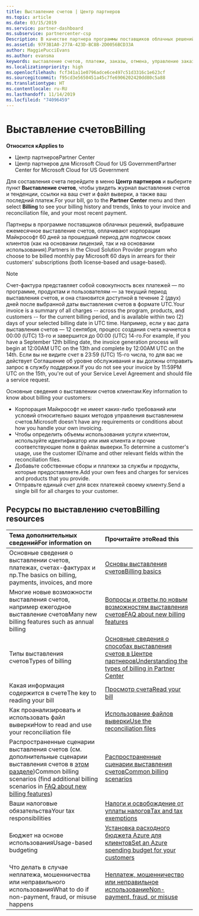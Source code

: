 ```yaml
---
title: Выставление счетов | Центр партнеров
ms.topic: article
ms.date: 03/15/2019
ms.service: partner-dashboard
ms.subservice: partnercenter-csp
Description: В качестве партнера программы поставщиков облачных решений вы должны будете оплатить корпорации Майкрософт 60 дней за прошедший период для подписок на основании лицензий и подписок на основании использования ваших клиентов.
ms.assetid: 97F3B1A0-277A-423D-BC8B-2D0056BCD33A
author: MaggiePucciEvans
ms.author: evansma
keywords: выставление счетов, платежи, заказы, отмена, управление заказами, неоплата, мошенничество, ненадлежащее использование, налоги, освобождение от уплаты налогов, файлы выверки, файл выверки
ms.localizationpriority: high
ms.openlocfilehash: fcf341a11e0796adce6ce497c51d3316c1e623cf
ms.sourcegitcommit: f95cd3e5650451a45c7fe6906202420dd80c5a88
ms.translationtype: HT
ms.contentlocale: ru-RU
ms.lasthandoff: 11/14/2019
ms.locfileid: "74096459"
---
```

# <a name="billing"></a><span data-ttu-id="96065-104">Выставление счетов</span><span class="sxs-lookup"><span data-stu-id="96065-104">Billing</span></span>

<span data-ttu-id="96065-105">**Относится к**</span><span class="sxs-lookup"><span data-stu-id="96065-105">**Applies to**</span></span>

-  <span data-ttu-id="96065-106">Центр партнеров</span><span class="sxs-lookup"><span data-stu-id="96065-106">Partner Center</span></span>
-  <span data-ttu-id="96065-107">Центр партнеров для Microsoft Cloud for US Government</span><span class="sxs-lookup"><span data-stu-id="96065-107">Partner Center for Microsoft Cloud for US Government</span></span>
 
 
<span data-ttu-id="96065-108">Для составления счета перейдите в меню **Центр партнеров** и выберите пункт **Выставление счетов**, чтобы увидеть журнал выставления счетов и тенденции, ссылки на ваш счет и файл выверки, а также ваш последний платеж.</span><span class="sxs-lookup"><span data-stu-id="96065-108">For your bill, go to the **Partner Center** menu and then select **Billing** to see your billing history and trends, links to your invoice and reconciliation file, and your most recent payment.</span></span>

<span data-ttu-id="96065-109">Партнеры в программе поставщиков облачных решений, выбравшие ежемесячное выставление счетов, оплачивают корпорации Майкрософт 60 дней за прошедший период для подписок своих клиентов (как на основании лицензий, так и на основании использования).</span><span class="sxs-lookup"><span data-stu-id="96065-109">Partners in the Cloud Solution Provider program who choose to be billed monthly pay Microsoft 60 days in arrears for their customers' subscriptions (both license-based and usage-based).</span></span>

> [!NOTE]  
> <span data-ttu-id="96065-110">Счет-фактура представляет собой совокупность всех платежей — по программе, продуктам и пользователям — за текущий период выставления счетов, и она становится доступной в течение 2 (двух) дней после выбранной даты выставления счетов в формате UTC.</span><span class="sxs-lookup"><span data-stu-id="96065-110">Your invoice is a summary of all charges -- across the program, products, and customers -- for the current billing period, and is available within two (2) days of your selected billing date in UTC time.</span></span> <span data-ttu-id="96065-111">Например, если у вас дата выставления счетов — 12 сентября, процесс создания счета начнется в 00:00 (UTC) 13-го и завершится до 00:00 (UTC) 14-го.</span><span class="sxs-lookup"><span data-stu-id="96065-111">For example, if you have a September 12th billing date, the invoice generation process will begin at 12:00AM UTC on the 13th and complete by 12:00AM UTC on the 14th.</span></span> <span data-ttu-id="96065-112">Если вы не видите счет в 23:59 (UTC) 15-го числа, то для вас не действует Соглашение об уровне обслуживания и вы должны отправить запрос в службу поддержки.</span><span class="sxs-lookup"><span data-stu-id="96065-112">If you do not see your invoice by 11:59PM UTC on the 15th, you're out of your Service Level Agreement and should file a service request.</span></span> 

<span data-ttu-id="96065-113">Основные сведения о выставлении счетов клиентам:</span><span class="sxs-lookup"><span data-stu-id="96065-113">Key information to know about billing your customers:</span></span>

-   <span data-ttu-id="96065-114">Корпорация Майкрософт не имеет каких-либо требований или условий относительно ваших методов управления выставлением счетов.</span><span class="sxs-lookup"><span data-stu-id="96065-114">Microsoft doesn't have any requirements or conditions about how you handle your own invoicing.</span></span>
-   <span data-ttu-id="96065-115">Чтобы определить объемы использования услуги клиентом, используйте идентификатор или имя клиента и прочие соответствующие поля в файлах выверки.</span><span class="sxs-lookup"><span data-stu-id="96065-115">To determine a customer's usage, use the customer ID/name and other relevant fields within the reconciliation files.</span></span>
-   <span data-ttu-id="96065-116">Добавьте собственные сборы и платежи за службы и продукты, которые предоставляете.</span><span class="sxs-lookup"><span data-stu-id="96065-116">Add your own fees and charges for services and products that you provide.</span></span>
-   <span data-ttu-id="96065-117">Отправьте единый счет для всех платежей своему клиенту.</span><span class="sxs-lookup"><span data-stu-id="96065-117">Send a single bill for all charges to your customer.</span></span>

## <a name="billing-resources"></a><span data-ttu-id="96065-118">Ресурсы по выставлению счетов</span><span class="sxs-lookup"><span data-stu-id="96065-118">Billing resources</span></span>
|<span data-ttu-id="96065-119">**Тема дополнительных сведений**</span><span class="sxs-lookup"><span data-stu-id="96065-119">**For information on**</span></span>   |<span data-ttu-id="96065-120">**Прочитайте это**</span><span class="sxs-lookup"><span data-stu-id="96065-120">**Read this**</span></span>    |
|:-----------------------------|:-----------------|
|<span data-ttu-id="96065-121">Основные сведения о выставлении счетов, платежах, счетах-фактурах и пр.</span><span class="sxs-lookup"><span data-stu-id="96065-121">The basics on billing, payments, invoices, and  more</span></span>   |[<span data-ttu-id="96065-122">Основы выставления счетов</span><span class="sxs-lookup"><span data-stu-id="96065-122">Billing basics</span></span>](billing-basics.md)
|<span data-ttu-id="96065-123">Многие новые возможности выставления счетов, например ежегодное выставление счетов</span><span class="sxs-lookup"><span data-stu-id="96065-123">Many new billing features such as annual billing</span></span>   |[<span data-ttu-id="96065-124">Вопросы и ответы по новым возможностям выставления счетов</span><span class="sxs-lookup"><span data-stu-id="96065-124">FAQ about new billing features</span></span>](faq-about-new-billing-features.md)|
|<span data-ttu-id="96065-125">Типы выставления счетов</span><span class="sxs-lookup"><span data-stu-id="96065-125">Types of billing</span></span>   |[<span data-ttu-id="96065-126">Основные сведения о способах выставления счетов в Центре партнеров</span><span class="sxs-lookup"><span data-stu-id="96065-126">Understanding the types of billing in Partner Center</span></span>](billing-different-types.md)   |
|<span data-ttu-id="96065-127">Какая информация содержится в счете</span><span class="sxs-lookup"><span data-stu-id="96065-127">The key to reading your bill</span></span>   |[<span data-ttu-id="96065-128">Просмотр счета</span><span class="sxs-lookup"><span data-stu-id="96065-128">Read your bill</span></span>](read-your-bill.md)   |
|<span data-ttu-id="96065-129">Как проанализировать и использовать файл выверки</span><span class="sxs-lookup"><span data-stu-id="96065-129">How to read and use your reconciliation file</span></span>   |[<span data-ttu-id="96065-130">Использование файлов выверки</span><span class="sxs-lookup"><span data-stu-id="96065-130">Use the reconciliation files</span></span>](use-the-reconciliation-files.md)|
|<span data-ttu-id="96065-131">Распространенные сценарии выставления счетов (см. дополнительные сценарии выставления счетов в [этом разделе](faq-about-new-billing-features.md))</span><span class="sxs-lookup"><span data-stu-id="96065-131">Common billing scenarios (find additional billing scenarios in [FAQ about new billing features](faq-about-new-billing-features.md))</span></span>|[<span data-ttu-id="96065-132">Распространенные сценарии выставления счетов</span><span class="sxs-lookup"><span data-stu-id="96065-132">Common billing scenarios</span></span>](common-billing-scenarios.md)|
|<span data-ttu-id="96065-133">Ваши налоговые обязательства</span><span class="sxs-lookup"><span data-stu-id="96065-133">Your tax responsibilities</span></span>   | [<span data-ttu-id="96065-134">Налоги и освобождение от уплаты налогов</span><span class="sxs-lookup"><span data-stu-id="96065-134">Tax and tax exemptions</span></span>](tax-and-tax-exemptions.md)|
|<span data-ttu-id="96065-135">Бюджет на основе использования</span><span class="sxs-lookup"><span data-stu-id="96065-135">Usage-based budgeting</span></span>    |[<span data-ttu-id="96065-136">Установка расходного бюджета Azure для клиентов</span><span class="sxs-lookup"><span data-stu-id="96065-136">Set an Azure spending budget for your customers</span></span>](set-an-azure-spending-budget-for-your-customers.md)|
|<span data-ttu-id="96065-137">Что делать в случае неплатежа, мошенничества или неправильного использования</span><span class="sxs-lookup"><span data-stu-id="96065-137">What to do if non-payment, fraud, or misuse happens</span></span>   |[<span data-ttu-id="96065-138">Неплатеж, мошенничество или неправильное использование</span><span class="sxs-lookup"><span data-stu-id="96065-138">Non-payment, fraud, or misuse</span></span>](non-payment--fraud--or-misuse.md)|




















